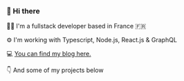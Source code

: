 ### 👋 Hi there


👨‍💻 I'm a fullstack developer based in France 🇫🇷

⚙️ I'm working with Typescript, Node.js, React.js & GraphQL

💻 [You can find my blog here.](https://www.baptistemenard.com)

👇 And some of my projects below

<!--
**Karzam/Karzam** is a ✨ _special_ ✨ repository because its `README.md` (this file) appears on your GitHub profile.

Here are some ideas to get you started:

- 🔭 I’m currently working on ...
- 🌱 I’m currently learning ...
- 👯 I’m looking to collaborate on ...
- 🤔 I’m looking for help with ...
- 💬 Ask me about ...
- 📫 How to reach me: ...
- 😄 Pronouns: ...
- ⚡ Fun fact: ...
-->
